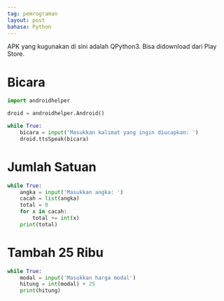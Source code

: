 ```yaml
---
tag: pemrograman
layout: post
bahasa: Python
---
```


APK yang kugunakan di sini adalah QPython3. Bisa didownload dari Play Store.

# Bicara

```python
import androidhelper

droid = androidhelper.Android()

while True:
	bicara = input('Masukkan kalimat yang ingin diucapkan: ')
	droid.ttsSpeak(bicara)
```

# Jumlah Satuan

```python
while True:
	angka = input('Masukkan angka: ')
	cacah = list(angka)
	total = 0
	for x in cacah:
		total += int(x)
	print(total)
```

# Tambah 25 Ribu

```python
while True:
	modal = input('Masukkan harga modal')
	hitung = int(modal) + 25
	print(hitung)
```